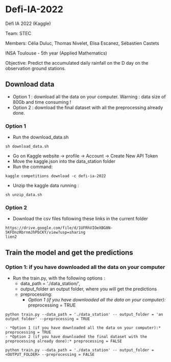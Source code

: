 # Defi-IA-2022
Défi IA 2022 (Kaggle)

Team: STEC

Members: Célia Duluc, Thomas Nivelet, Elisa Escanez, Sébastien Castets

INSA Toulouse - 5th year (Applied Mathematics)

Objective: Predict the accumulated daily rainfall on the D day on the observation ground stations.


## Download data

- Option 1 : download all the data on your computer. Warning : data size of 80Gb and time consuming !
- Option 2 : download the final dataset with all the preprocessing already done. 

### Option 1
- Run the download_data.sh 

```
sh download_data.sh
```
- Go on Kaggle website -> profile -> Account -> Create New API Token
- Move the kaggle.json into the data_station folder
- Run the command:

```
kaggle competitions download -c defi-ia-2022
```
- Unzip the kaggle data running :
```
sh unzip_data.sh
```
### Option 2

- Download the csv files following these links in the current folder
```
https://drive.google.com/file/d/1UFRhVIOeXBG0N-5KFDnzRbrnmJhPbCKY/view?usp=sharing
lien2
```
## Train the model and get the predictions

### Option 1: if you have downloaded all the data on your computer


- Run the train.py, with the following options : 
  - data_path = './data_station/', 
  - output_folder an output folder, where you will get the predictions
  - preprocessing:
    - *Option 1 (if you have downloaded all the data on your computer):* preprocessing = TRUE
```
python train.py --data_path = './data_station' -- output_folder = 'an output folder' --preprocessing = TRUE
```
    - *Option 1 (if you have downloaded all the data on your computer):* preprocessing = TRUE
    - *Option 2 (if you have downloaded the final dataset with the preprocessing already done):* preprocessing = FALSE
```
python train.py --data_path = './data_station' -- output_folder = <OUTPUT_FOLDER> --preprocessing = FALSE
```

